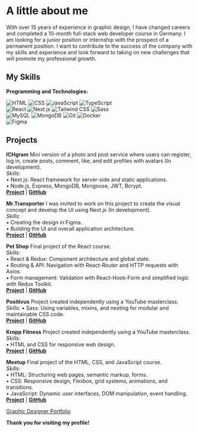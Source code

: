# A little about me 

With over 15 years of experience in graphic design, I have changed careers and completed a 10-month full-stack web developer course in Germany. I am looking for a junior position or internship with the prospect of a permanent position. I want to contribute to the success of the company with my skills and experience and look forward to taking on new challenges that will promote my professional growth.  

## My Skills  
**Programming and Technologies:**

![HTML](https://img.shields.io/badge/-HTML5-E34F26?style=flat-square&logo=html5&logoColor=white)  ![CSS](https://img.shields.io/badge/-CSS3-1572B6?style=flat-square&logo=css3&logoColor=white)  ![JavaScript](https://img.shields.io/badge/-JavaScript-F7DF1E?style=flat-square&logo=javascript&logoColor=black)  ![TypeScript](https://img.shields.io/badge/-TypeScript-3178C6?style=flat-square&logo=typescript&logoColor=white)  
![React](https://img.shields.io/badge/-React-61DAFB?style=flat-square&logo=react&logoColor=black)  ![Next.js](https://img.shields.io/badge/-Next.js-000000?style=flat-square&logo=nextdotjs&logoColor=white)  ![Tailwind CSS](https://img.shields.io/badge/-TailwindCSS-06B6D4?style=flat-square&logo=tailwindcss&logoColor=white)  ![Sass](https://img.shields.io/badge/-Sass-CC6699?style=flat-square&logo=sass&logoColor=white)  
![MySQL](https://img.shields.io/badge/-MySQL-4479A1?style=flat-square&logo=mysql&logoColor=white)  ![MongoDB](https://img.shields.io/badge/-MongoDB-47A248?style=flat-square&logo=mongodb&logoColor=white)  ![Git](https://img.shields.io/badge/-Git-F05032?style=flat-square&logo=git&logoColor=white)  ![Docker](https://img.shields.io/badge/-Docker-2496ED?style=flat-square&logo=docker&logoColor=white)  
![Figma](https://img.shields.io/badge/-Figma-F24E1E?style=flat-square&logo=figma&logoColor=white)  

## Projects  

**ICHgram** Mini version of a photo and post service where users can register, log in, create posts, comment, like, and edit profiles with avatars (In development).  
*Skills:*  
• Next.js: React framework for server-side and static applications.  
• Node.js, Express, MongoDB, Mongoose, JWT, Bcrypt.  
[**Project**](https://github.com/d-arefyev/NodeJS-TS-Social) | [**GitHub**](https://github.com/d-arefyev/NodeJS-TS-Social)  

**Mr.Transporter** I was invited to work on this project to create the visual concept and develop the UI using Next.js (In development).  
*Skills:*  
• Creating the design in Figma.  
• Building the UI and overall application architecture.  
[**Project**](https://mr-transporter-app.vercel.app/) | [**GitHub**](https://github.com/d-arefyev/mr-transporter-app)  

**Pet Shop** Final project of the React course.  
*Skills:*  
• React & Redux: Component architecture and global state.  
• Routing & API: Navigation with React-Router and HTTP requests with Axios.  
• Form management: Validation with React-Hook-Form and simplified logic with Redux Toolkit.  
[**Project**](https://my-portfolio-pet-shop.vercel.app/) | [**GitHub**](https://github.com/d-arefyev/React-Final-Project/tree/main/Pet-Shop)  

**Positivus** Project created independently using a YouTube masterclass.  
*Skills:* 
• Sass: Using variables, mixins, and nesting for modular and maintainable CSS code.  
[**Project**](https://my-portfolio-positivus.vercel.app/) | [**GitHub**](https://github.com/d-arefyev/my-portfolio/tree/main/positivus)  

**Kropp Fitness** Project created independently using a YouTube masterclass.  
*Skills:*  
• HTML and CSS for responsive web design.  
[**Project**](https://my-portfolio-kropp-fitness.vercel.app/) | [**GitHub**](https://github.com/d-arefyev/my-portfolio/tree/main/kropp-fitness)  

**Meetup** Final project of the HTML, CSS, and JavaScript course.  
*Skills:*  
• HTML: Structuring web pages, semantic markup, forms.  
• CSS: Responsive design, Flexbox, grid systems, animations, and transitions.  
• JavaScript: Dynamic user interfaces, DOM manipulation, event handling.  
[**Project**](https://my-portfolio-meetup.vercel.app/) | [**GitHub**](https://github.com/d-arefyev/my-portfolio/tree/main/meetup)  

[Graphic Designer Portfolio](https://drive.google.com/file/d/1ITiprqW6QslzVLYNF4HDiJnMw8fstfJg/view?usp=drive_link)  


**Thank you for visiting my profile!**
